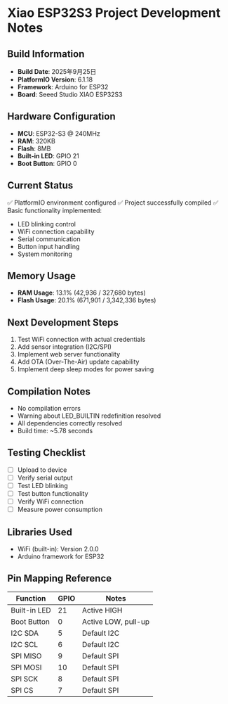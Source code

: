 # Xiao ESP32S3 Project Development Notes

## Build Information
- **Build Date**: 2025年9月25日
- **PlatformIO Version**: 6.1.18
- **Framework**: Arduino for ESP32
- **Board**: Seeed Studio XIAO ESP32S3

## Hardware Configuration
- **MCU**: ESP32-S3 @ 240MHz
- **RAM**: 320KB
- **Flash**: 8MB
- **Built-in LED**: GPIO 21
- **Boot Button**: GPIO 0

## Current Status
✅ PlatformIO environment configured
✅ Project successfully compiled
✅ Basic functionality implemented:
   - LED blinking control
   - WiFi connection capability
   - Serial communication
   - Button input handling
   - System monitoring

## Memory Usage
- **RAM Usage**: 13.1% (42,936 / 327,680 bytes)
- **Flash Usage**: 20.1% (671,901 / 3,342,336 bytes)

## Next Development Steps
1. Test WiFi connection with actual credentials
2. Add sensor integration (I2C/SPI)
3. Implement web server functionality
4. Add OTA (Over-The-Air) update capability
5. Implement deep sleep modes for power saving

## Compilation Notes
- No compilation errors
- Warning about LED_BUILTIN redefinition resolved
- All dependencies correctly resolved
- Build time: ~5.78 seconds

## Testing Checklist
- [ ] Upload to device
- [ ] Verify serial output
- [ ] Test LED blinking
- [ ] Test button functionality
- [ ] Verify WiFi connection
- [ ] Measure power consumption

## Libraries Used
- WiFi (built-in): Version 2.0.0
- Arduino framework for ESP32

## Pin Mapping Reference
| Function | GPIO | Notes |
|----------|------|-------|
| Built-in LED | 21 | Active HIGH |
| Boot Button | 0 | Active LOW, pull-up |
| I2C SDA | 5 | Default I2C |
| I2C SCL | 6 | Default I2C |
| SPI MISO | 9 | Default SPI |
| SPI MOSI | 10 | Default SPI |
| SPI SCK | 8 | Default SPI |
| SPI CS | 7 | Default SPI |